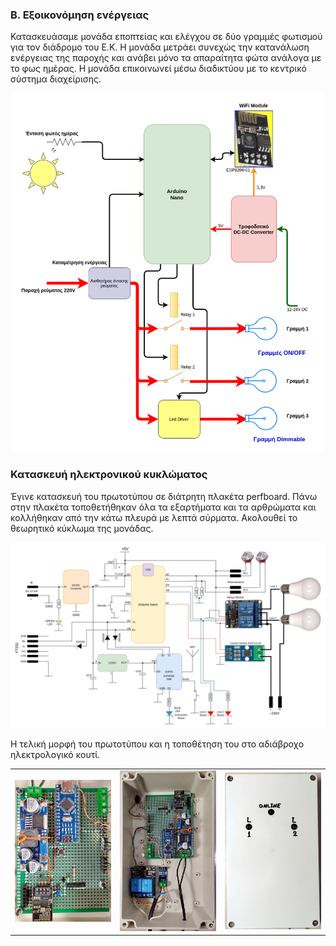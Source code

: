 <H3>Β. Εξοικονόμηση ενέργειας</H3>
Κατασκευάσαμε μονάδα εποπτείας και ελέγχου σε δύο γραμμές φωτισμού για τον διάδρομο του Ε.Κ. Η μονάδα μετράει συνεχώς την κατανάλωση ενέργειας της παροχής και ανάβει μόνο τα απαραίτητα φώτα ανάλογα με το φως ημέρας. Η μονάδα επικοινωνεί μέσω διαδικτύου με το κεντρικό σύστημα διαχείρισης.
<p align = "center">
  <img src="/resources/images/B_Power.png" width="500">
</p>
<H3>Κατασκευή ηλεκτρονικού κυκλώματος</H3>
Έγινε κατασκευή του πρωτοτύπου σε διάτρητη πλακέτα perfboard. Πάνω στην πλακέτα τοποθετήθηκαν όλα τα εξαρτήματα και τα αρθρώματα και κολλήθηκαν από την κάτω πλευρά με λεπτά σύρματα. Ακολουθεί το θεωρητικό κύκλωμα της μονάδας.
<p align = "center">
  <img src="schematics/EEKYP2 .png" width="700">
</p>
Η τελική μορφή του πρωτοτύπου και η τοποθέτηση του στο αδιάβροχο ηλεκτρολογικό κουτί.
<table align="center">
 <tr>
  <td><img src="Images/EEKYP2_pcb.jpg" width="300"></td>
  <td><img src="Images/EEKYP2_PCBinBox.jpg" width="300"></td>
   <td><img src="Images/EEKYP2_Box1.jpg" width="300"></td>
  </tr>
</table>
